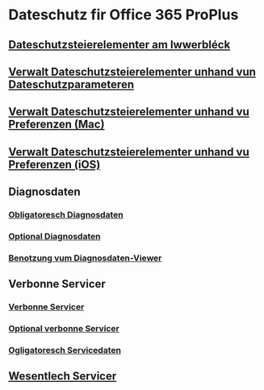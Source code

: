 # Dateschutz fir Office 365 ProPlus
## [Dateschutzsteierelementer am Iwwerbléck](overview-privacy-controls.md)
## [Verwalt Dateschutzsteierelementer unhand vun Dateschutzparameteren](manage-privacy-controls.md)
## [Verwalt Dateschutzsteierelementer unhand vu Preferenzen (Mac)](mac-privacy-preferences.md)
## [Verwalt Dateschutzsteierelementer unhand vu Preferenzen (iOS)](ios-privacy-preferences.md)

## Diagnosdaten
### [Obligatoresch Diagnosdaten](required-diagnostic-data.md)
### [Optional Diagnosdaten](optional-diagnostic-data.md)
### [Benotzung vum Diagnosdaten-Viewer](https://support.office.com/article/cf761ce9-d805-4c60-a339-4e07f3182855)

## Verbonne Servicer
### [Verbonne Servicer](connected-experiences.md)
### [Optional verbonne Servicer](optional-connected-experiences.md)
### [Ogligatoresch Servicedaten](required-service-data.md)

## [Wesentlech Servicer](essential-services.md)
